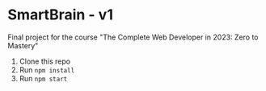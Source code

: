 # SmartBrain - v1
Final project for the course "The Complete Web Developer in 2023: Zero to Mastery"


1. Clone this repo
2. Run `npm install`
3. Run `npm start`
